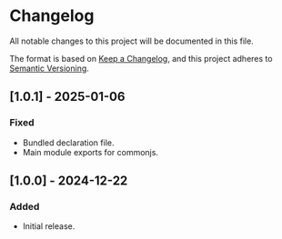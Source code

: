 <!-- markdownlint-disable MD001 MD024 -->
# Changelog

All notable changes to this project will be documented in this file.

The format is based on [Keep a Changelog](https://keepachangelog.com/en/1.1.0/),
and this project adheres to [Semantic Versioning](https://semver.org/spec/v2.0.0.html).

## [1.0.1] - 2025-01-06

### Fixed

- Bundled declaration file.
- Main module exports for commonjs.

## [1.0.0] - 2024-12-22

### Added

- Initial release.
